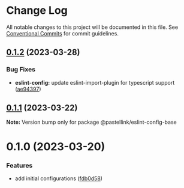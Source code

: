 # Change Log

All notable changes to this project will be documented in this file.
See [Conventional Commits](https://conventionalcommits.org) for commit guidelines.

## [0.1.2](https://github.com/pastellink/coding-standard-typescript/compare/@pastellink/eslint-config-base@0.1.1...@pastellink/eslint-config-base@0.1.2) (2023-03-28)


### Bug Fixes

* **eslint-config:** update eslint-import-plugin for typescript support ([ae94397](https://github.com/pastellink/coding-standard-typescript/commit/ae94397dbbb5b700b17d493b8f21c62ce4acc0e5))





## [0.1.1](https://github.com/pastellink/coding-standard-typescript/compare/@pastellink/eslint-config-base@0.1.0...@pastellink/eslint-config-base@0.1.1) (2023-03-22)

**Note:** Version bump only for package @pastellink/eslint-config-base





# 0.1.0 (2023-03-20)


### Features

* add initial configurations ([fdb0d58](https://github.com/pastellink/coding-standard-typescript/commit/fdb0d58d7a0bb85c80851aede7756b59a416f528))
